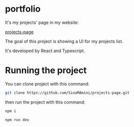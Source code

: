 # portfolio

It's my projects' page in my website:

[projects-page](https://sina-amini.ir/projects-list)

The goal of this project is showing a UI for my projects list.

It's developed by React and Typescript.

# Running the project

You can clone project with this command:

```bash
git clone https://github.com/SinaMAmini/projects-page.git
```

then run the project with this command:

```bash
npm i

npm run dev
```
